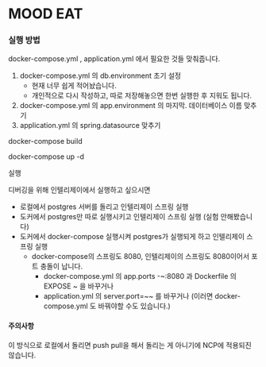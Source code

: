 # MOOD EAT

### 실행 방법

docker-compose.yml , application.yml 에서 필요한 것들 맞춰줍니다.
1. docker-compose.yml 의 db.environment 초기 설정
   * 현재 너무 쉽게 적어놨습니다.
   * 개인적으로 다시 작성하고, 따로 저장해놓으면 한번 실행한 후 지워도 됩니다.
2. docker-compose.yml 의 app.environment 의 마지막. 데이터베이스 이름 맞추기
3. application.yml 의 spring.datasource 맞추기

docker-compose build

docker-compose up -d

실행

디버깅을 위해 인텔리제이에서 실행하고 싶으시면
* 로컬에서 postgres 서버를 돌리고 인텔리제이 스프링 실행
* 도커에서 postgres만 따로 실행시키고 인텔리제이 스프링 실행 (실험 안해봤습니다)
* 도커에서 docker-compose 실행시켜 postgres가 실행되게 하고 인텔리제이 스프링 실행
  * docker-compose의 스프링도 8080, 인텔리제이의 스프링도 8080이어서 포트 충돌이 납니다.
    * docker-compose.yml 의 app.ports -~:8080 과 Dockerfile 의 EXPOSE ~ 을 바꾸거나
    * application.yml 의 server.port=~~ 를 바꾸거나 (이러면 docker-compose.yml 도 바꿔야할 수도 있습니다.)

#### 주의사항

이 방식으로 로컬에서 돌리면 push pull을 해서 돌리는 게 아니기에 NCP에 적용되진 않습니다.
